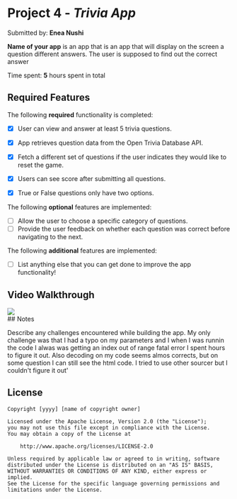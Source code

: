 # Project 4 - *Trivia App*

Submitted by: **Enea Nushi**

**Name of your app** is an app that is an app that will display on the screen a question different answers. The user is supposed to find out the correct answer

Time spent: **5** hours spent in total

## Required Features

The following **required** functionality is completed:

- [x] User can view and answer at least 5 trivia questions.
- [x] App retrieves question data from the Open Trivia Database API.
- [x] Fetch a different set of questions if the user indicates they would like to reset the game.
- [x] Users can see score after submitting all questions.
- [x] True or False questions only have two options.


The following **optional** features are implemented:

  
- [ ] Allow the user to choose a specific category of questions.
- [ ] Provide the user feedback on whether each question was correct before navigating to the next.

The following **additional** features are implemented:

- [ ] List anything else that you can get done to improve the app functionality!

## Video Walkthrough

<div>
    <a href="https://www.loom.com/share/30e1a7a663994ed29592c7f890e8c993">
    </a>
    <a href="https://www.loom.com/share/30e1a7a663994ed29592c7f890e8c993">
      <img style="max-width:300px;" src="https://cdn.loom.com/sessions/thumbnails/30e1a7a663994ed29592c7f890e8c993-with-play.gif">
    </a>
  </div>
  </div>
## Notes

Describe any challenges encountered while building the app.
My only challenge was that I had a typo on my parameters and I when I was runnin the code I alwas was getting an index out of range fatal error
I spent hours to figure it out. Also decoding on my code seems almos corrects, but on some question I can still see the html code. I tried to use other sourcer but I couldn't figure it out'

## License

    Copyright [yyyy] [name of copyright owner]

    Licensed under the Apache License, Version 2.0 (the "License");
    you may not use this file except in compliance with the License.
    You may obtain a copy of the License at

        http://www.apache.org/licenses/LICENSE-2.0

    Unless required by applicable law or agreed to in writing, software
    distributed under the License is distributed on an "AS IS" BASIS,
    WITHOUT WARRANTIES OR CONDITIONS OF ANY KIND, either express or implied.
    See the License for the specific language governing permissions and
    limitations under the License.
